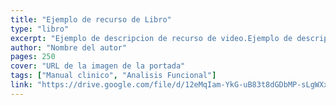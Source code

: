 ```yaml
---
title: "Ejemplo de recurso de Libro"
type: "libro"
excerpt: "Ejemplo de descripcion de recurso de video.Ejemplo de descripcion de recurso de libro. Ejemplo de descripcion de recurso de video.Ejemplo de descripcion de recurso de libro. Ejemplo de descripcion de recurso de libro."
author: "Nombre del autor"
pages: 250 
cover: "URL de la imagen de la portada"
tags: ["Manual clinico", "Analisis Funcional"]
link: "https://drive.google.com/file/d/12eMqIam-YkG-uB83t8dGDbMP-sLgWXxV/view?usp=sharing"
---
```


